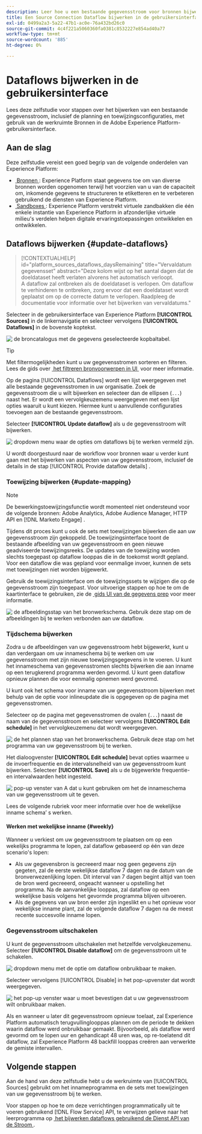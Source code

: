 ```yaml
---
description: Leer hoe u een bestaande gegevensstroom voor bronnen bijwerkt in de gebruikersinterface van Experience Platform.
title: Een Source Connection Dataflow bijwerken in de gebruikersinterface
exl-id: 0499a2a3-5a22-47b1-ac0e-76a432bd26c0
source-git-commit: 4c4f221a5060360fa0381c8532227e854ad40a77
workflow-type: tm+mt
source-wordcount: '885'
ht-degree: 0%

---
```


# Dataflows bijwerken in de gebruikersinterface

Lees deze zelfstudie voor stappen over het bijwerken van een bestaande gegevensstroom, inclusief de planning en toewijzingsconfiguraties, met gebruik van de werkruimte Bronnen in de Adobe Experience Platform-gebruikersinterface.

## Aan de slag

Deze zelfstudie vereist een goed begrip van de volgende onderdelen van Experience Platform:

* [&#x200B; Bronnen &#x200B;](../../home.md): Experience Platform staat gegevens toe om van diverse bronnen worden opgenomen terwijl het voorzien van u van de capaciteit om, inkomende gegevens te structureren te etiketteren en te verbeteren gebruikend de diensten van Experience Platform.
* [&#x200B; Sandboxes &#x200B;](../../../sandboxes/home.md): Experience Platform verstrekt virtuele zandbakken die één enkele instantie van Experience Platform in afzonderlijke virtuele milieu&#39;s verdelen helpen digitale ervaringstoepassingen ontwikkelen en ontwikkelen.

## Dataflows bijwerken {#update-dataflows}

>[!CONTEXTUALHELP]
>id="platform_sources_dataflows_daysRemaining"
>title="Vervaldatum gegevensset"
>abstract="Deze kolom wijst op het aantal dagen dat de doeldataset heeft verlaten alvorens het automatisch verloopt.<br> A dataflow zal ontbreken als de doeldataset is verlopen. Om dataflow te verhinderen te ontbreken, zorg ervoor dat een doeldataset wordt geplaatst om op de correcte datum te verlopen. Raadpleeg de documentatie voor informatie over het bijwerken van vervaldatums."

Selecteer in de gebruikersinterface van Experience Platform **[!UICONTROL Sources]** in de linkernavigatie en selecteer vervolgens **[!UICONTROL Dataflows]** in de bovenste koptekst.

![&#x200B; de broncatalogus met de gegevens geselecteerde kopbaltabel.](../../images/tutorials/update-dataflows/catalog.png)

>[!TIP]
>
>Met filtermogelijkheden kunt u uw gegevensstromen sorteren en filteren. Lees de gids over [&#x200B; het filtreren bronvoorwerpen in UI &#x200B;](./filter.md) voor meer informatie.

Op de pagina [!UICONTROL Dataflows] wordt een lijst weergegeven met alle bestaande gegevensstromen in uw organisatie. Zoek de gegevensstroom die u wilt bijwerken en selecteer dan de ellipsen (`...`) naast het. Er wordt een vervolgkeuzemenu weergegeven met een lijst opties waaruit u kunt kiezen. Hiermee kunt u aanvullende configuraties toevoegen aan de bestaande gegevensstroom.

Selecteer **[!UICONTROL Update dataflow]** als u de gegevensstroom wilt bijwerken.

![&#x200B; dropdown menu waar de opties om dataflows bij te werken vermeld zijn.](../../images/tutorials/update-dataflows/dropdown_update.png)

U wordt doorgestuurd naar de workflow voor bronnen waar u verder kunt gaan met het bijwerken van aspecten van uw gegevensstroom, inclusief de details in de stap [!UICONTROL Provide dataflow details] .

### Toewijzing bijwerken {#update-mapping}

>[!NOTE]
>
>De bewerkingstoewijzingsfunctie wordt momenteel niet ondersteund voor de volgende bronnen: Adobe Analytics, Adobe Audience Manager, HTTP API en [!DNL Marketo Engage] .

Tijdens dit proces kunt u ook de sets met toewijzingen bijwerken die aan uw gegevensstroom zijn gekoppeld.  De toewijzingsinterface toont de bestaande afbeelding van uw gegevensstroom en geen nieuwe geadviseerde toewijzingsreeks. De updates van de toewijzing worden slechts toegepast op dataflow looppas die in de toekomst wordt gepland. Voor een dataflow die was gepland voor eenmalige invoer, kunnen de sets met toewijzingen niet worden bijgewerkt.

Gebruik de toewijzingsinterface om de toewijzingssets te wijzigen die op de gegevensstroom zijn toegepast. Voor uitvoerige stappen op hoe te om de kaartinterface te gebruiken, zie de [&#x200B; gids UI van de gegevens prep &#x200B;](../../../data-prep/ui/mapping.md) voor meer informatie.

![&#x200B; de afbeeldingsstap van het bronwerkschema. Gebruik deze stap om de afbeeldingen bij te werken verbonden aan uw dataflow.](../../images/tutorials/update-dataflows/mapping.png)

### Tijdschema bijwerken

Zodra u de afbeeldingen van uw gegevensstroom hebt bijgewerkt, kunt u dan verdergaan om uw innameschema bij te werken om uw gegevensstroom met zijn nieuwe toewijzingsgegevens in te voeren. U kunt het innameschema van gegevensstromen slechts bijwerken die aan inname op een terugkerend programma werden gevormd. U kunt geen dataflow opnieuw plannen die voor eenmalig opnemen werd gevormd.

U kunt ook het schema voor inname van uw gegevensstroom bijwerken met behulp van de optie voor inlineupdate die is opgegeven op de pagina met gegevensstromen.

Selecteer op de pagina met gegevensstromen de ovalen (`...`) naast de naam van de gegevensstroom en selecteer vervolgens **[!UICONTROL Edit schedule]** in het vervolgkeuzemenu dat wordt weergegeven.

![&#x200B; de het plannen stap van het bronwerkschema. Gebruik deze stap om het programma van uw gegevensstroom bij te werken.](../../images/tutorials/update-dataflows/dropdown_edit.png)

Het dialoogvenster **[!UICONTROL Edit schedule]** bevat opties waarmee u de invoerfrequentie en de intervalsnelheid van uw gegevensstroom kunt bijwerken. Selecteer **[!UICONTROL Save]** als u de bijgewerkte frequentie- en intervalwaarden hebt ingesteld.

![&#x200B; pop-up venster van A dat u kunt gebruiken om het de innameschema van uw gegevensstroom uit te geven.](../../images/tutorials/update-dataflows/edit_schedule.png)

Lees de volgende rubriek voor meer informatie over hoe de wekelijkse inname schema’ s werken.

#### Werken met wekelijkse inname {#weekly}

Wanneer u verkiest om uw gegevensstroom te plaatsen om op een wekelijks programma te lopen, zal dataflow gebaseerd op één van deze scenario&#39;s lopen:

* Als uw gegevensbron is gecreeerd maar nog geen gegevens zijn gegeten, zal de eerste wekelijkse dataflow 7 dagen na de datum van de bronverwezenlijking lopen. Dit interval van 7 dagen begint altijd van toen de bron werd gecreeerd, ongeacht wanneer u opstelling het programma. Na de aanvankelijke looppas, zal dataflow op een wekelijkse basis volgens het gevormde programma blijven uitvoeren.
* Als de gegevens van uw bron eerder zijn ingeslikt en u het opnieuw voor wekelijkse inname plant, zal de volgende dataflow 7 dagen na de meest recente succesvolle inname lopen.

### Gegevensstroom uitschakelen

U kunt de gegevensstroom uitschakelen met hetzelfde vervolgkeuzemenu. Selecteer **[!UICONTROL Disable dataflow]** om de gegevensstroom uit te schakelen.

![&#x200B; dropdown menu met de optie om dataflow onbruikbaar te maken.](../../images/tutorials/update-dataflows/dropdown_disable.png)

Selecteer vervolgens [!UICONTROL Disable] in het pop-upvenster dat wordt weergegeven.

![&#x200B; het pop-up venster waar u moet bevestigen dat u uw gegevensstroom wilt onbruikbaar maken.](../../images/tutorials/update-dataflows/disable_dataflow.png)

Als en wanneer u later dit gegevensstroom opnieuw toelaat, zal Experience Platform automatisch terugvullinglooppas plannen om de periode te dekken waarin dataflow werd onbruikbaar gemaakt. Bijvoorbeeld, als dataflow werd gevormd om te lopen uur en gehandicapt 48 uren was, op re-toelatend dit dataflow, zal Experience Platform 48 backfill looppas creëren aan verwerkte de gemiste intervallen.

## Volgende stappen

Aan de hand van deze zelfstudie hebt u de werkruimte van [!UICONTROL Sources] gebruikt om het innameprogramma en de sets met toewijzingen van uw gegevensstroom bij te werken.

Voor stappen op hoe te om deze verrichtingen programmatically uit te voeren gebruikend [!DNL Flow Service] API, te verwijzen gelieve naar het leerprogramma op [&#x200B; het bijwerken dataflows gebruikend de Dienst API van de Stroom &#x200B;](../../tutorials/api/update-dataflows.md).
